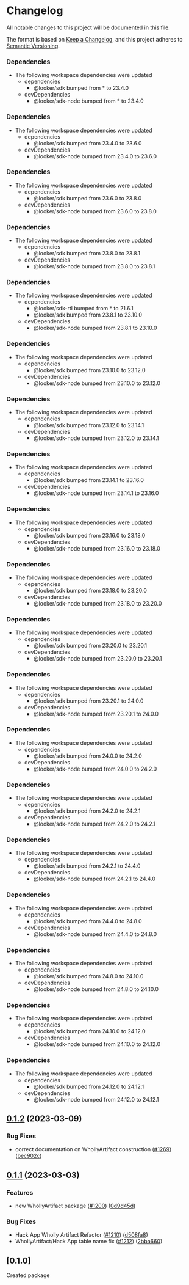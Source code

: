 # Changelog

All notable changes to this project will be documented in this file.

The format is based on [Keep a Changelog](https://keepachangelog.com/en/1.0.0/),
and this project adheres to [Semantic Versioning](https://semver.org/spec/v2.0.0.html).

### Dependencies

- The following workspace dependencies were updated
  - dependencies
    - @looker/sdk bumped from \* to 23.4.0
  - devDependencies
    - @looker/sdk-node bumped from \* to 23.4.0

### Dependencies

- The following workspace dependencies were updated
  - dependencies
    - @looker/sdk bumped from 23.4.0 to 23.6.0
  - devDependencies
    - @looker/sdk-node bumped from 23.4.0 to 23.6.0

### Dependencies

- The following workspace dependencies were updated
  - dependencies
    - @looker/sdk bumped from 23.6.0 to 23.8.0
  - devDependencies
    - @looker/sdk-node bumped from 23.6.0 to 23.8.0

### Dependencies

- The following workspace dependencies were updated
  - dependencies
    - @looker/sdk bumped from 23.8.0 to 23.8.1
  - devDependencies
    - @looker/sdk-node bumped from 23.8.0 to 23.8.1

### Dependencies

- The following workspace dependencies were updated
  - dependencies
    - @looker/sdk-rtl bumped from \* to 21.6.1
    - @looker/sdk bumped from 23.8.1 to 23.10.0
  - devDependencies
    - @looker/sdk-node bumped from 23.8.1 to 23.10.0

### Dependencies

- The following workspace dependencies were updated
  - dependencies
    - @looker/sdk bumped from 23.10.0 to 23.12.0
  - devDependencies
    - @looker/sdk-node bumped from 23.10.0 to 23.12.0

### Dependencies

- The following workspace dependencies were updated
  - dependencies
    - @looker/sdk bumped from 23.12.0 to 23.14.1
  - devDependencies
    - @looker/sdk-node bumped from 23.12.0 to 23.14.1

### Dependencies

- The following workspace dependencies were updated
  - dependencies
    - @looker/sdk bumped from 23.14.1 to 23.16.0
  - devDependencies
    - @looker/sdk-node bumped from 23.14.1 to 23.16.0

### Dependencies

- The following workspace dependencies were updated
  - dependencies
    - @looker/sdk bumped from 23.16.0 to 23.18.0
  - devDependencies
    - @looker/sdk-node bumped from 23.16.0 to 23.18.0

### Dependencies

- The following workspace dependencies were updated
  - dependencies
    - @looker/sdk bumped from 23.18.0 to 23.20.0
  - devDependencies
    - @looker/sdk-node bumped from 23.18.0 to 23.20.0

### Dependencies

- The following workspace dependencies were updated
  - dependencies
    - @looker/sdk bumped from 23.20.0 to 23.20.1
  - devDependencies
    - @looker/sdk-node bumped from 23.20.0 to 23.20.1

### Dependencies

* The following workspace dependencies were updated
  * dependencies
    * @looker/sdk bumped from 23.20.1 to 24.0.0
  * devDependencies
    * @looker/sdk-node bumped from 23.20.1 to 24.0.0

### Dependencies

* The following workspace dependencies were updated
  * dependencies
    * @looker/sdk bumped from 24.0.0 to 24.2.0
  * devDependencies
    * @looker/sdk-node bumped from 24.0.0 to 24.2.0

### Dependencies

* The following workspace dependencies were updated
  * dependencies
    * @looker/sdk bumped from 24.2.0 to 24.2.1
  * devDependencies
    * @looker/sdk-node bumped from 24.2.0 to 24.2.1

### Dependencies

* The following workspace dependencies were updated
  * dependencies
    * @looker/sdk bumped from 24.2.1 to 24.4.0
  * devDependencies
    * @looker/sdk-node bumped from 24.2.1 to 24.4.0

### Dependencies

* The following workspace dependencies were updated
  * dependencies
    * @looker/sdk bumped from 24.4.0 to 24.8.0
  * devDependencies
    * @looker/sdk-node bumped from 24.4.0 to 24.8.0

### Dependencies

* The following workspace dependencies were updated
  * dependencies
    * @looker/sdk bumped from 24.8.0 to 24.10.0
  * devDependencies
    * @looker/sdk-node bumped from 24.8.0 to 24.10.0

### Dependencies

* The following workspace dependencies were updated
  * dependencies
    * @looker/sdk bumped from 24.10.0 to 24.12.0
  * devDependencies
    * @looker/sdk-node bumped from 24.10.0 to 24.12.0

### Dependencies

* The following workspace dependencies were updated
  * dependencies
    * @looker/sdk bumped from 24.12.0 to 24.12.1
  * devDependencies
    * @looker/sdk-node bumped from 24.12.0 to 24.12.1

## [0.1.2](https://github.com/looker-open-source/sdk-codegen/compare/wholly-artifact-v0.1.1...wholly-artifact-v0.1.2) (2023-03-09)

### Bug Fixes

- correct documentation on WhollyArtifact construction ([#1269](https://github.com/looker-open-source/sdk-codegen/issues/1269)) ([bec902c](https://github.com/looker-open-source/sdk-codegen/commit/bec902c511c77e02d49239e94f68fd91d2c38106))

## [0.1.1](https://github.com/looker-open-source/sdk-codegen/compare/wholly-artifact-v0.1.0...wholly-artifact-v0.1.1) (2023-03-03)

### Features

- new WhollyArtifact package ([#1200](https://github.com/looker-open-source/sdk-codegen/issues/1200)) ([0d9d45d](https://github.com/looker-open-source/sdk-codegen/commit/0d9d45de07b461554739d847b7b312909228adf5))

### Bug Fixes

- Hack App Wholly Artifact Refactor ([#1210](https://github.com/looker-open-source/sdk-codegen/issues/1210)) ([d508fa8](https://github.com/looker-open-source/sdk-codegen/commit/d508fa878ca23f6ed298359d3ec1b25a3f333fac))
- WhollyArtifact/Hack App table name fix ([#1212](https://github.com/looker-open-source/sdk-codegen/issues/1212)) ([2bba660](https://github.com/looker-open-source/sdk-codegen/commit/2bba660a6d9fa135eade144900bac5e5e5e180d7))

## [0.1.0]

Created package
